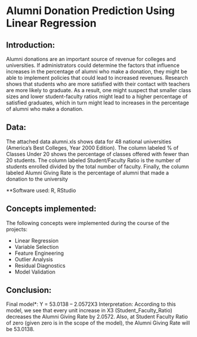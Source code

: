 # Alumni Donation Prediction Using Linear Regression

## Introduction:
Alumni donations are an important source of revenue for colleges and universities. If administrators could determine the factors that influence increases in the percentage of alumni who make a donation, they might be able to implement policies that could lead to increased revenues. Research shows that students who are more satisfied with their contact with teachers are more likely to graduate. As a result, one might suspect that smaller class sizes and lower student-faculty ratios might lead to a higher percentage of satisfied graduates, which in turn might lead to increases in the percentage of alumni who make a donation. 

## Data:
The attached data alumni.xls shows data for 48 national universities (America’s Best Colleges, Year 2000 Edition). The column labeled % of Classes Under 20 shows the percentage of classes offered with fewer than 20 students. The column labeled Student/Faculty Ratio is the number of students enrolled divided by the total number of faculty. Finally, the column labeled Alumni Giving Rate is the percentage of alumni that made a donation to the university

**Software used: R, RStudio

## Concepts implemented:
The following concepts were implemented during the course of the projects:

* Linear Regression
* Variable Selection
* Feature Engineering
* Outlier Analysis
* Residual Diagnostics
* Model Validation

## Conclusion:
Final model*: Y = 53.0138 – 2.0572X3 
Interpretation: According to this model, we see that every unit increase in X3 (Student_Faculty_Ratio) decreases the Alumni Giving Rate by 2.0572. Also, at Student Faculty Ratio of zero (given zero is in the scope of the model), the Alumni Giving Rate will be 53.0138.
